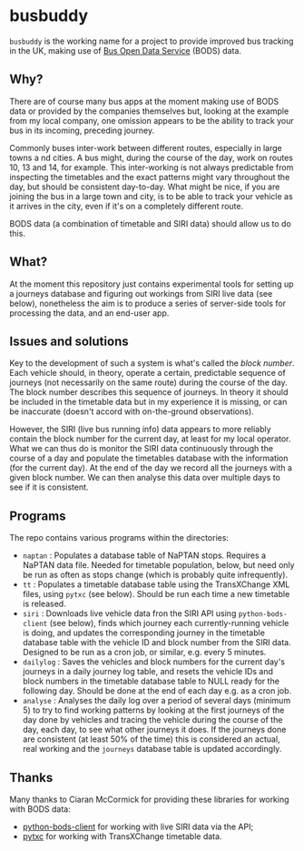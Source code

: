 # busbuddy

`busbuddy` is the working name for a project to provide improved bus tracking in the UK, making use of [Bus Open Data Service](https://data.bus-data.dft.gov.uk) (BODS) data.

## Why?

There are of course many bus apps at the moment making use of BODS data or provided by the companies themselves but, looking at the example from my local company, one omission appears to be the ability to track your bus in its incoming, preceding journey.

Commonly buses inter-work between different routes, especially in large towns a nd cities. A bus might, during the course of the day, work on routes 10, 13 and 14, for example. This inter-working is not always predictable from inspecting the timetables and the exact patterns might vary throughout the day, but should be consistent day-to-day. What might be nice, if you are joining the bus in a large town and city, is to be able to track your vehicle as it arrives in the city, even if it's on a completely different route. 

BODS data (a combination of timetable and SIRI data) should allow us to do this.

## What?

At the moment this repository just contains experimental tools for setting up a journeys database and figuring out workings from SIRI live data (see below), nonetheless the aim is to produce a series of server-side tools for processing the data, and an end-user app.

## Issues and solutions

Key to the development of such a system is what's called the *block number*. Each vehicle should, in theory, operate a certain, predictable sequence of journeys (not necessarily on the same route) during the course of the day. The block number describes this sequence of journeys. In theory it should be included in the timetable data but in my experience it is missing, or can be inaccurate (doesn't accord with on-the-ground observations).

However, the SIRI (live bus running info) data appears to more reliably contain the block number for the current day, at least for my local operator. What we can thus do is monitor the SIRI data continuously through the course of a day and populate the timetables database with the information (for the current day). At the end of the day we record all the journeys with a given block number. We can then analyse this data over multiple days to see if it is consistent.

## Programs

The repo contains various programs within the directories:

- `naptan` : Populates a database table of NaPTAN stops. Requires a NaPTAN data file. Needed for timetable population, below, but need only be run as often as stops change (which is probably quite infrequently).
- `tt` : Populates a timetable database table using the TransXChange XML files, using `pytxc` (see below). Should be run each time a new timetable is released.
- `siri` : Downloads live vehicle data fron the SIRI API using `python-bods-client` (see below), finds which journey each currently-running vehicle is doing, and updates the corresponding journey in the timetable database table with the vehicle ID and block number from the SIRI data. Designed to be run as a cron job, or similar, e.g. every 5 minutes.
- `dailylog` : Saves the vehicles and block numbers for the current day's journeys in a daily journey log table, and resets the vehicle IDs and block numbers in the timetable database table to NULL ready for the following day. Should be done at the end of each day e.g. as a cron job. 
- `analyse` : Analyses the daily log over a period of several days (minimum 5) to try to find working patterns by looking at the first journeys of the day done by vehicles and tracing the vehicle during the course of the day, each day, to see what other journeys it does. If the journeys done are consistent (at least 50% of the time) this is considered an actual, real working and the `journeys` database table is updated accordingly.

## Thanks

Many thanks to Ciaran McCormick for providing these libraries for working with BODS data:
- [python-bods-client](https://github.com/ciaranmccormick/python-bods-client) for working with live SIRI data via the API;
- [pytxc](https://github.com/ciaranmccormick/pytxc) for working with TransXChange timetable data.
